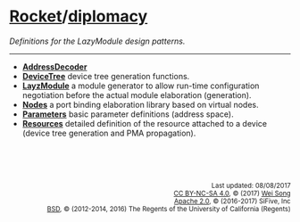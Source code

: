 
[Rocket](Readme.md)/[diplomacy](https://github.com/freechipsproject/rocket-chip/tree/master/src/main/scala/diplomacy)
========================
*Definitions for the LazyModule design patterns.*

**********************

+ **[AddressDecoder](diplomacy/AddressDecoder.md)**
+ **[DeviceTree](diplomacy/DeviceTree.md)**
  device tree generation functions.
+ **[LayzModule](diplomacy/LazyModule.md)**
  a module generator to allow run-time configuration negotiation before the actual module elaboration (generation).
+ **[Nodes](diplomacy/Nodes.md)**
  a port binding elaboration library based on virtual nodes.
+ **[Parameters](diplomacy/Parameters.md)**
  basic parameter definitions (address space).
+ **[Resources](diplomacy/Resources.md)**
  detailed definition of the resource attached to a device (device tree generation and PMA propagation).

<br><br><br><p align="right">
<sub>
Last updated: 08/08/2017<br>
[CC BY-NC-SA 4.0](https://creativecommons.org/licenses/by-nc-sa/4.0/), &copy; (2017) [Wei Song](mailto:wsong83@gmail.com)<br>
[Apache 2.0](https://github.com/freechipsproject/rocket-chip/blob/master/LICENSE.SiFive), &copy; (2016-2017) SiFive, Inc<br>
[BSD](https://github.com/freechipsproject/rocket-chip/blob/master/LICENSE.Berkeley), &copy; (2012-2014, 2016) The Regents of the University of California (Regents)
</sub>
</p>


